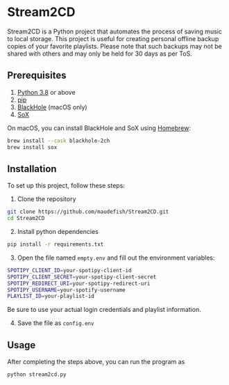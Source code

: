 # Stream2CD

Stream2CD is a Python project that automates the process of saving music to local storage. This project is useful for creating personal offline backup copies of your favorite playlists. Please note that such backups may not be shared with others and may only be held for 30 days as per ToS. 


## Prerequisites

1. [Python 3.8](https://www.python.org/downloads/) or above
2. [pip](https://pip.pypa.io/en/stable/installation/)
3. [BlackHole](https://github.com/ExistentialAudio/BlackHole) (macOS only)
4. [SoX](http://sox.sourceforge.net/)

On macOS, you can install BlackHole and SoX using [Homebrew](https://brew.sh/):

```bash
brew install --cask blackhole-2ch
brew install sox
```
## Installation

To set up this project, follow these steps:

1. Clone the repository
```bash
git clone https://github.com/maudefish/Stream2CD.git
cd Stream2CD
```
2. Install python dependencies
```bash
pip install -r requirements.txt
```
3. Open the file named `empty.env` and fill out the environment variables:
```bash
SPOTIPY_CLIENT_ID=your-spotipy-client-id
SPOTIPY_CLIENT_SECRET=your-spotipy-client-secret
SPOTIPY_REDIRECT_URI=your-spotipy-redirect-uri
SPOTIPY_USERNAME=your-spotify-username
PLAYLIST_ID=your-playlist-id
```
Be sure to use your actual login credentials and playlist information.

4. Save the file as `config.env`

## Usage

After completing the steps above, you can run the program as
```bash
python stream2cd.py
```

